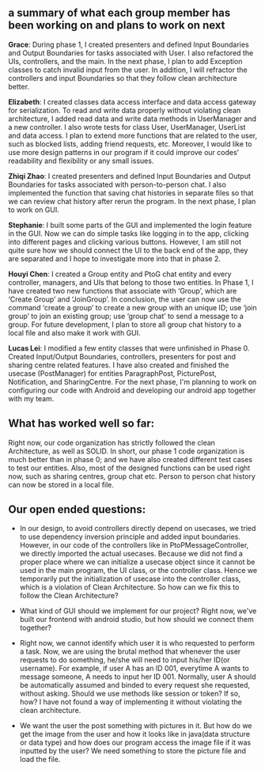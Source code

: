 ## a summary of what each group member has been working on and plans to work on next

**Grace**: During phase 1, I created presenters and defined Input Boundaries and Output Boundaries for tasks associated with User. I also refactored the UIs, controllers, and the main. In the next phase, I plan to add Exception classes to catch invalid input from the user. In addition, I will refractor the controllers and input Boundaries so that they follow clean architecture better.

**Elizabeth**: I created classes data access interface and data access gateway for serialization. To read and write data properly without violating clean architecture, I added read data and write data methods in UserManager and a new controller. I also wrote tests for class User, UserManager, UserList and data access. I plan to extend more functions that are related to the user, such as blocked lists, adding friend requests, etc. Moreover, I would like to use more design patterns in our program if it could improve our codes’ readability and flexibility or any small issues.

**Zhiqi Zhao**: I created presenters and defined Input Boundaries and Output Boundaries for tasks associated with person-to-person chat. I also implemented the function that saving chat histories in separate files so that we can review chat history after rerun the program. In the next phase, I plan to work on GUI.

**Stephanie**: I built some parts of the GUI and implemented the login feature in the GUI. Now we can do simple tasks like logging in to the app, clicking into different pages and clicking various buttons. However, I am still not quite sure how we should connect the UI to the back end of the app, they are separated and I hope to investigate more into that in phase 2.

**Houyi Chen**: I created a Group entity and PtoG chat entity and every controller, managers, and UIs that belong to those two entities. In Phase 1, I have created two new functions that associate with ‘Group’, which are ‘Create Group’ and ‘JoinGroup’. In conclusion, the user can now use the command ‘create a group’ to create a new group with an unique ID; use ‘join group’ to join an existing group; use ‘group chat’ to send a message to a group. For future development, I plan to store all group chat history to a local file and also make it work with GUI.

**Lucas Lei**: I modified a few entity classes that were unfinished in Phase 0. Created Input/Output Boundaries, controllers, presenters for post and sharing centre related features. I have also created and finished the usecase (PostManager) for entities ParagraphPost, PicturePost, Notification, and SharingCentre. For the next phase, I'm planning to work on configuring our code with Android and developing our android app together with my team.


## What has worked well so far:
Right now, our code organization has strictly followed the clean Architecture, as well as SOLID. In short, our phase 1 code organization is much better than in phase 0; and we have also created different test cases to test our entities. Also, most of the designed functions can be used right now, such as sharing centres, group chat etc. Person to person chat history can now be stored in a local file.

## Our open ended questions:
* In our design, to avoid controllers directly depend on usecases, we tried to use dependency inversion principle and added input boundaries. However, in our code of the controllers like in PtoPMessageController, we directly imported the actual usecases. Because we did not find a proper place where we can initialize a usecase object since it cannot be used in the main program, the UI class, or the controller class. Hence we temporarily put the initialization of usecase into the controller class, which is a violation of Clean Architecture. So how can we fix this to follow the Clean Architecture?

* What kind of GUI should we implement for our project? Right now, we've built our frontend with android studio, but how should we connect them together?
* Right now, we cannot identify which user it is who requested to perform a task. Now, we are using the brutal method that whenever the user requests to do something, he/she will need to input his/her ID(or username). For example, if user A has an ID 001, everytime A wants to message someone, A needs to input her ID 001. Normally, user A should be automatically assumed and binded to every request she requested, without asking.  Should we use methods like session or token? If so, how? I have not found a way of implementing it without violating the clean architecture.
* We want the user the post something with pictures in it. But how do we get the image from the user and how it looks like in java(data structure or data type) and how does our program access the image file if it was inputted by the user? We need something to store the picture file and load the file.
